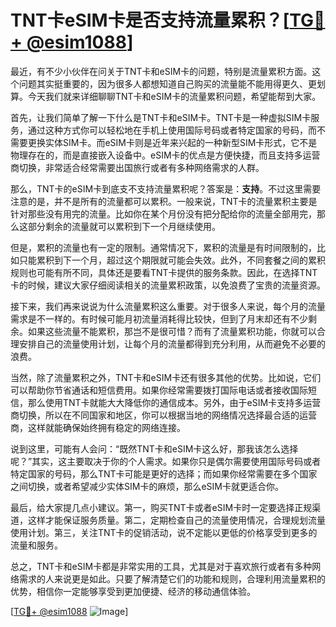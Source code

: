 # TNT卡eSIM卡是否支持流量累积？[[TG💪+ @esim1088](https://t.me/s/esim1088)]

最近，有不少小伙伴在问关于TNT卡和eSIM卡的问题，特别是流量累积方面。这个问题其实挺重要的，因为很多人都想知道自己购买的流量能不能用得更久、更划算。今天我们就来详细聊聊TNT卡和eSIM卡的流量累积问题，希望能帮到大家。

首先，让我们简单了解一下什么是TNT卡和eSIM卡。TNT卡是一种虚拟SIM卡服务，通过这种方式你可以轻松地在手机上使用国际号码或者特定国家的号码，而不需要更换实体SIM卡。而eSIM卡则是近年来兴起的一种新型SIM卡形式，它不是物理存在的，而是直接嵌入设备中。eSIM卡的优点是方便快捷，而且支持多运营商切换，非常适合经常需要出国旅行或者有多种网络需求的人群。

那么，TNT卡的eSIM卡到底支不支持流量累积呢？答案是：**支持**。不过这里需要注意的是，并不是所有的流量都可以累积。一般来说，TNT卡的流量累积主要是针对那些没有用完的流量。比如你在某个月份没有把分配给你的流量全部用完，那么这部分剩余的流量就可以累积到下一个月继续使用。

但是，累积的流量也有一定的限制。通常情况下，累积的流量是有时间限制的，比如只能累积到下一个月，超过这个期限就可能会失效。此外，不同套餐之间的累积规则也可能有所不同，具体还是要看TNT卡提供的服务条款。因此，在选择TNT卡的时候，建议大家仔细阅读相关的流量累积政策，以免浪费了宝贵的流量资源。

接下来，我们再来说说为什么流量累积这么重要。对于很多人来说，每个月的流量需求是不一样的。有时候可能月初流量消耗得比较快，但到了月末却还有不少剩余。如果这些流量不能累积，那岂不是很可惜？而有了流量累积功能，你就可以合理安排自己的流量使用计划，让每个月的流量都得到充分利用，从而避免不必要的浪费。

当然，除了流量累积之外，TNT卡和eSIM卡还有很多其他的优势。比如说，它们可以帮助你节省通话和短信费用。如果你经常需要拨打国际电话或者接收国际短信，那么使用TNT卡就能大大降低你的通信成本。另外，由于eSIM卡支持多运营商切换，所以在不同国家和地区，你可以根据当地的网络情况选择最合适的运营商，这样就能确保始终拥有稳定的网络连接。

说到这里，可能有人会问：“既然TNT卡和eSIM卡这么好，那我该怎么选择呢？”其实，这主要取决于你的个人需求。如果你只是偶尔需要使用国际号码或者特定国家的号码，那么TNT卡可能是更好的选择；而如果你经常需要在多个国家之间切换，或者希望减少实体SIM卡的麻烦，那么eSIM卡就更适合你。

最后，给大家提几点小建议。第一，购买TNT卡或者eSIM卡时一定要选择正规渠道，这样才能保证服务质量。第二，定期检查自己的流量使用情况，合理规划流量使用计划。第三，关注TNT卡的促销活动，说不定能以更低的价格享受到更多的流量和服务。

总之，TNT卡和eSIM卡都是非常实用的工具，尤其是对于喜欢旅行或者有多种网络需求的人来说更是如此。只要了解清楚它们的功能和规则，合理利用流量累积的优势，相信你一定能够享受到更加便捷、经济的移动通信体验。

[[TG💪+ @esim1088](https://t.me/s/esim1088) ![Image](https://i.postimg.cc/4NQfJmqS/Snipaste-2025-05-13-00-14-12.png)]